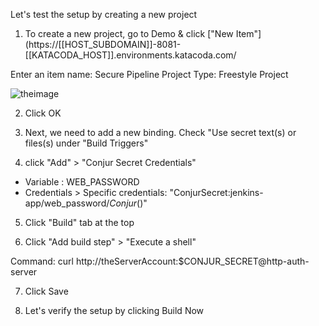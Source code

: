 Let's test the setup by creating a new project

1. To create a new project, go to Demo & click ["New Item"](https://[[HOST_SUBDOMAIN]]-8081-[[KATACODA_HOST]].environments.katacoda.com/

Enter an item name: Secure Pipeline Project
Type: Freestyle Project

![theimage](https://github.com/quincycheng/katacoda-scenarios/raw/master/conjur-jenkins/media/xxx.PNG)

2. Click OK

3. Next, we need to add a new binding.   Check "Use secret text(s) or files(s) under "Build Triggers"

4. click "Add" > "Conjur Secret Credentials"

- Variable : WEB_PASSWORD
- Credentials > Specific credentials: "ConjurSecret:jenkins-app/web_password/*Conjur*()"

5. Click "Build" tab at the top

6. Click "Add build step" > "Execute a shell"

Command:  curl http://theServerAccount:$CONJUR_SECRET@http-auth-server

7. Click Save

8. Let's verify the setup by clicking Build Now 
